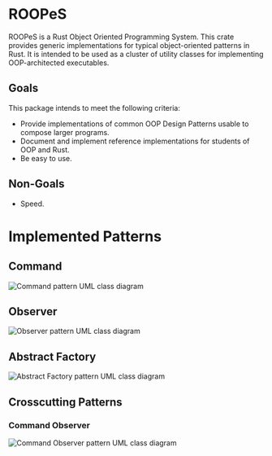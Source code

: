 # ROOPeS
ROOPeS is a Rust Object Oriented Programming System.  This crate provides generic implementations for typical object-oriented patterns in Rust.  It is intended to be used as a cluster of utility classes for implementing OOP-architected executables.

## Goals
This package intends to meet the following criteria:

- Provide implementations of common OOP Design Patterns usable to compose larger programs.
- Document and implement reference implementations for students of OOP and Rust.
- Be easy to use.

## Non-Goals
- Speed.

# Implemented Patterns
## Command
![Command pattern UML class diagram](diagrams/command/command.svg)

## Observer
![Observer pattern UML class diagram](diagrams/observer/observer.svg)

## Abstract Factory
![Abstract Factory pattern UML class diagram](diagrams/abstract_factory/abstract_factory.svg)


## Crosscutting Patterns

### Command Observer
![Command Observer pattern UML class diagram](diagrams/crosscutting/command_observer.svg)
